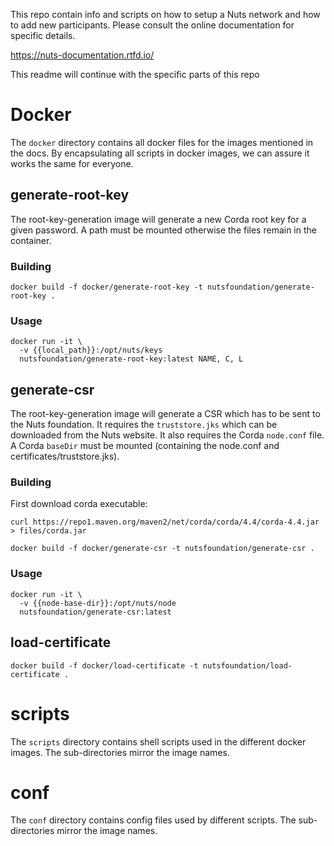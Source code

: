 This repo contain info and scripts on how to setup a Nuts network and how to add new participants.
Please consult the online documentation for specific details.

https://nuts-documentation.rtfd.io/ 

This readme will continue with the specific parts of this repo

# Docker
The `docker` directory contains all docker files for the images mentioned in the docs. By encapsulating all scripts in docker images, we can assure it works the same for everyone.

## generate-root-key
The root-key-generation image will generate a new Corda root key for a given password. A path must be mounted otherwise the files remain in the container.

### Building
```shell script
docker build -f docker/generate-root-key -t nutsfoundation/generate-root-key .
```

### Usage
```shell script
docker run -it \
  -v {{local_path}}:/opt/nuts/keys 
  nutsfoundation/generate-root-key:latest NAME, C, L
``` 

## generate-csr
The root-key-generation image will generate a CSR which has to be sent to the Nuts foundation. It requires the `truststore.jks` which can be downloaded from the Nuts website. It also requires the Corda `node.conf` file. A Corda `baseDir` must be mounted (containing the node.conf and certificates/truststore.jks).

### Building

First download corda executable:

```shell script
curl https://repo1.maven.org/maven2/net/corda/corda/4.4/corda-4.4.jar > files/corda.jar
```

```shell script
docker build -f docker/generate-csr -t nutsfoundation/generate-csr .
```

### Usage
```shell script
docker run -it \
  -v {{node-base-dir}}:/opt/nuts/node 
  nutsfoundation/generate-csr:latest
```

## load-certificate

```shell script
docker build -f docker/load-certificate -t nutsfoundation/load-certificate .
```


# scripts

The `scripts` directory contains shell scripts used in the different docker images. The sub-directories mirror the image names.

# conf

The `conf` directory contains config files used by different scripts. The sub-directories mirror the image names.
